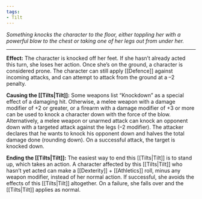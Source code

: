 ```yaml
---
tags:
- Tilt
---
```


_Something knocks the character to the floor, either toppling her with a powerful blow to the chest or taking one of her legs out from under her._

---

**Effect:** The character is knocked off her feet. If she hasn’t already acted this turn, she loses her action. Once she’s on the ground, a character is considered prone. The character can still apply [[Defence]] against incoming attacks, and can attempt to attack from the ground at a –2 penalty.

**Causing the [[Tilts|Tilt]]:** Some weapons list “Knockdown” as a special effect of a damaging hit. Otherwise, a melee weapon with a damage modifier of +2 or greater, or a firearm with a damage modifier of +3 or more can be used to knock a character down with the force of the blow. Alternatively, a melee weapon or unarmed attack can knock an opponent down with a targeted attack against the legs (–2 modifier). The attacker declares that he wants to knock his opponent down and halves the total damage done (rounding down). On a successful attack, the target is knocked down.

**Ending the [[Tilts|Tilt]]:** The easiest way to end this [[Tilts|Tilt]] is to stand up, which takes an action. A character affected by this [[Tilts|Tilt]] who hasn’t yet acted can make a [[Dexterity]] + [[Athletics]] roll, minus any weapon modifier, instead of her normal action. If successful, she avoids the effects of this [[Tilts|Tilt]] altogether. On a failure, she falls over and the [[Tilts|Tilt]] applies as normal.